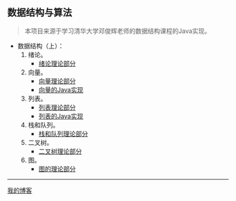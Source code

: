 ## 数据结构与算法

> 本项目来源于学习清华大学邓俊辉老师的数据结构课程的Java实现。

- 数据结构（上）：
  1. 绪论。
     - [绪论理论部分](https://www.cnblogs.com/iwehdio/p/12231990.html)
  2. 向量。
     - [向量理论部分](https://www.cnblogs.com/iwehdio/p/12273829.html)
     - [向量的Java实现](https://www.cnblogs.com/iwehdio/p/12558435.html)
  3. 列表。
     - [列表理论部分](https://www.cnblogs.com/iwehdio/p/12290282.html)
     - [列表的Java实现](https://www.cnblogs.com/iwehdio/p/12621460.html)
  4. 栈和队列。
     - [栈和队列理论部分](https://www.cnblogs.com/iwehdio/p/12304285.html)
  5. 二叉树。
     - [二叉树理论部分](https://www.cnblogs.com/iwehdio/p/12332067.html)
  6. 图。
     - [图的理论部分](https://www.cnblogs.com/iwehdio/p/12356299.html)

----

[我的博客](https://www.cnblogs.com/iwehdio/)